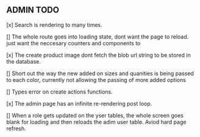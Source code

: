 ## ADMIN TODO

[x] Search is rendering to many times.

[] The whole route goes into loading state, dont want the page to reload. just want the neccesary counters and components to

[x] The create product image dont fetch the blob url string to be stored in the database.

[] Short out the way the new added on sizes and quanities is being passed to each color, currently not allowing the passing of more added options

[] Types error on create actions functions.

[x] The admin page has an infinite re-rendering post loop.

[] When a role gets updated on the yser tables, the whole screen goes blank for loading and then reloads the adim user table. Aviod hard page refresh.
